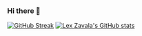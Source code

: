 ### Hi there 👋

[![GitHub Streak](http://github-readme-streak-stats.herokuapp.com?user=LexZavala&theme=dark-smoky&hide_border=true&sideNums=00DDBD&fire=DD1A3D&currStreakNum=00DDBD&currStreakLabel=DD7F2E&dates=666666)](https://git.io/streak-stats)
[![Lex Zavala's GitHub stats](https://github-readme-stats.vercel.app/api?username=LexZavala&show_icons=true&theme=dark)](https://github.com/LexZavala/github-readme-stats)

<!--
**LexZavala/LexZavala** is a ✨ _special_ ✨ repository because its `README.md` (this file) appears on your GitHub profile.

Here are some ideas to get you started:

- 🔭 I’m currently working on ...
- 🌱 I’m currently learning ...
- 👯 I’m looking to collaborate on ...
- 🤔 I’m looking for help with ...
- 💬 Ask me about ...
- 📫 How to reach me: ...
- 😄 Pronouns: ...
- ⚡ Fun fact: ...
-->

